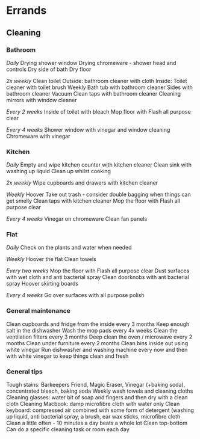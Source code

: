 # Errands 
## Cleaning

### Bathroom 
*Daily* 
Drying shower window 
Drying chromeware - shower head and controls
Dry side of bath
Dry floor 

*2x weekly* 
Clean toilet 
Outside: bathroom cleaner with cloth
Inside: Toilet cleaner with toilet brush
Weekly 
Bath tub with bathroom cleaner
Sides with bathroom cleaner
Vacuum
Clean taps with bathroom cleaner
Cleaning mirrors with window cleaner 

*Every 2 weeks* 
Inside of toilet with bleach 
Mop floor with Flash all purpose clear

*Every 4 weeks* 
Shower window with vinegar and window cleaning 
Chromeware with vinegar

### Kitchen 
*Daily*
Empty and wipe kitchen counter with kitchen cleaner
Clean sink with washing up liquid
Clean up whilst cooking 

*2x weekly* 
Wipe cupboards and drawers with kitchen cleaner

*Weekly*
Hoover
Take out trash - consider double bagging when things can get smelly 
Clean taps with kitchen cleaner
Mop the floor with Flash all purpose clear

*Every 4 weeks*
Vinegar on chromeware 
Clean fan panels 

### Flat 
*Daily* 
Check on the plants and water when needed 

*Weekly* 
Hoover the flat
Clean towels

*Every two weeks*
Mop the floor with Flash all purpose clear
Dust surfaces with wet cloth and anti bacterial spray 
Clean doorknobs with ant bacterial spray 
Hoover skirting boards 

*Every 4 weeks* 
Go over surfaces with all purpose polish 

### General maintenance 
Clean cupboards and fridge from the inside every 3 months 
Keep enough salt in the dishwasher 
Wash the mop pads every 4x weeks 
Clean the ventilation filters every 3 months 
Deep clean the oven / microwave every 2 months
Clean under furniture every 2 months 
Clean bins inside out using white vinegar
Run dishwasher and washing machine every now and then with white vinegar to keep things clean and fresh 

### General tips
Tough stains: Barkeepers Friend, Magic Eraser, Vinegar (+baking soda), concentrated bleach, baking soda 
Weekly wash towels and cleaning cloths 
Cleaning glasses: water bit of soap and fingers and then dry with a clean cloth
Cleaning Macbook: damp microfibre cloth with water only 
Clean keyboard: compressed air combined with some form of detergent (washing up liquid, anti bacterial spray, a brush, ear wax sticks, microfibre cloth  
Clean a little often - 10 minutes a day beats a whole lot 
Clean top-bottom 
Can do a specific cleaning task or room each day 
